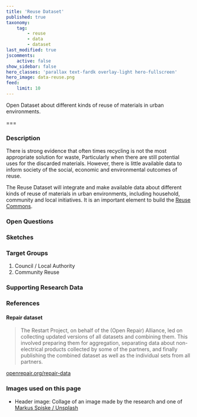```yaml
---
title: 'Reuse Dataset'
published: true
taxonomy:
    tag:
        - reuse
        - data
        - dataset
last_modified: true
jscomments:
    active: false
show_sidebar: false
hero_classes: 'parallax text-fardk overlay-light hero-fullscreen'
hero_image: data-reuse.png
feed:
    limit: 10
---
```


Open Dataset about different kinds of reuse of materials in urban environments.

===

### Description

There is strong evidence that often times recycling is not the most appropriate solution for waste, Particularly when there are still potential uses for the discarded materials. However, there is little available data to inform society of the social, economic and environmental outcomes of reuse.

The Reuse Dataset will integrate and make available data about different kinds of reuse of materials in urban environments, including household, community and local initiatives. It is an important element to build the [Reuse Commons](../reuse-commons).

### Open Questions

### Sketches

### Target Groups

1. Council / Local Authority
1. Community Reuse

### Supporting Research Data

### References

#### Repair dataset

> The Restart Project, on behalf of the (Open Repair) Alliance, led on collecting updated versions of all datasets and combining them. This involved preparing them for aggregation, separating data about non-electrical products collected by some of the partners, and finally publishing the combined dataset as well as the individual sets from all partners.

[openrepair.org/repair-data](https://openrepair.org/repair-data/)

### Images used on this page

* Header image: Collage of an image made by the research and one of [Markus Spiske / Unsplash](https://unsplash.com/photos/gcgves5H_Ac)
